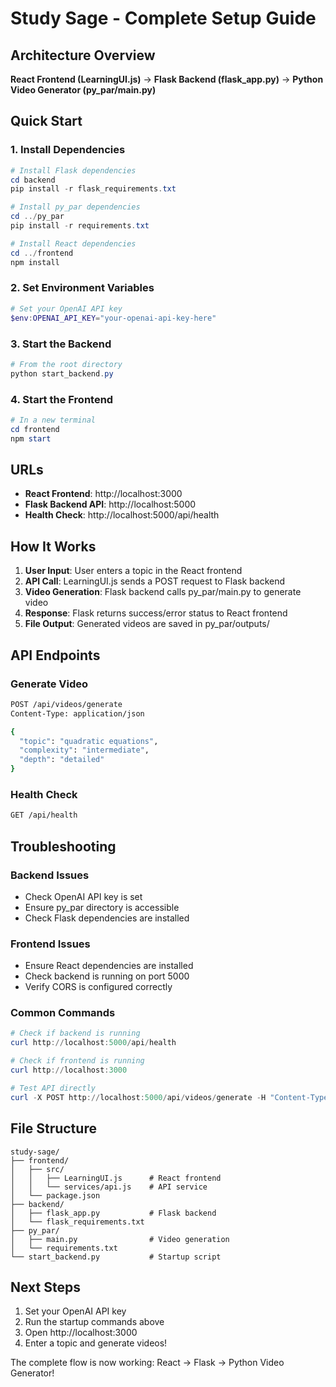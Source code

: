 # Study Sage - Complete Setup Guide

## Architecture Overview

**React Frontend (LearningUI.js)** → **Flask Backend (flask_app.py)** → **Python Video Generator (py_par/main.py)**

## Quick Start

### 1. Install Dependencies

```powershell
# Install Flask dependencies
cd backend
pip install -r flask_requirements.txt

# Install py_par dependencies
cd ../py_par
pip install -r requirements.txt

# Install React dependencies
cd ../frontend
npm install
```

### 2. Set Environment Variables

```powershell
# Set your OpenAI API key
$env:OPENAI_API_KEY="your-openai-api-key-here"
```

### 3. Start the Backend

```powershell
# From the root directory
python start_backend.py
```

### 4. Start the Frontend

```powershell
# In a new terminal
cd frontend
npm start
```

## URLs

- **React Frontend**: http://localhost:3000
- **Flask Backend API**: http://localhost:5000
- **Health Check**: http://localhost:5000/api/health

## How It Works

1. **User Input**: User enters a topic in the React frontend
2. **API Call**: LearningUI.js sends a POST request to Flask backend
3. **Video Generation**: Flask backend calls py_par/main.py to generate video
4. **Response**: Flask returns success/error status to React frontend
5. **File Output**: Generated videos are saved in py_par/outputs/

## API Endpoints

### Generate Video
```bash
POST /api/videos/generate
Content-Type: application/json

{
  "topic": "quadratic equations",
  "complexity": "intermediate",
  "depth": "detailed"
}
```

### Health Check
```bash
GET /api/health
```

## Troubleshooting

### Backend Issues
- Check OpenAI API key is set
- Ensure py_par directory is accessible
- Check Flask dependencies are installed

### Frontend Issues
- Ensure React dependencies are installed
- Check backend is running on port 5000
- Verify CORS is configured correctly

### Common Commands
```powershell
# Check if backend is running
curl http://localhost:5000/api/health

# Check if frontend is running
curl http://localhost:3000

# Test API directly
curl -X POST http://localhost:5000/api/videos/generate -H "Content-Type: application/json" -d "{\"topic\":\"test\"}"
```

## File Structure

```
study-sage/
├── frontend/
│   ├── src/
│   │   ├── LearningUI.js      # React frontend
│   │   └── services/api.js    # API service
│   └── package.json
├── backend/
│   ├── flask_app.py           # Flask backend
│   └── flask_requirements.txt
├── py_par/
│   ├── main.py                # Video generation
│   └── requirements.txt
└── start_backend.py           # Startup script
```

## Next Steps

1. Set your OpenAI API key
2. Run the startup commands above
3. Open http://localhost:3000
4. Enter a topic and generate videos!

The complete flow is now working: React → Flask → Python Video Generator!
